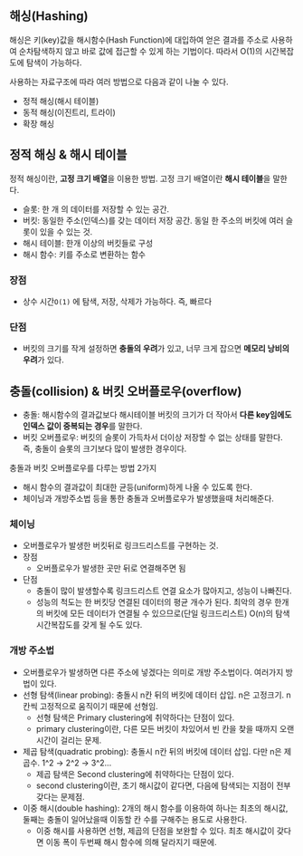 ## 해싱(Hashing)

해싱은 키(key)값을 해시함수(Hash Function)에 대입하여 얻은 결과를 주소로 사용하여 순차탐색하지 않고 바로 값에 접근할 수 있게 하는 기법이다. 따라서 O(1)의 시간복잡도에 탐색이 가능하다.

사용하는 자료구조에 따라 여러 방법으로 다음과 같이 나눌 수 있다.

- 정적 해싱(해시 테이블)
- 동적 해싱(이진트리, 트라이)
- 확장 해싱

## 정적 해싱 & 해시 테이블

정적 해싱이란, **고정 크기 배열**을 이용한 방법. 고정 크기 배열이란 **해시 테이블**을 말한다.

- 슬롯: 한 개 의 데이터를 저장할 수 있는 공간.
- 버킷: 동일한 주소(인덱스)를 갖는 데이터 저장 공간. 동일 한 주소의 버킷에 여러 슬롯이 있을 수 있는 것.
- 해시 테이블: 한개 이상의 버킷들로 구성
- 해시 함수: 키를 주소로 변환하는 함수

### 장점

- 상수 시간`O(1)` 에 탐색, 저장, 삭제가 가능하다. 즉, 빠르다

### 단점

- 버킷의 크기를 작게 설정하면 **충돌의 우려**가 있고, 너무 크게 잡으면 **메모리 낭비의 우려**가 있다.

## **충돌(collision) & 버킷 오버플로우(overflow)**

- 충돌: 해시함수의 결과값보다 해시테이블 버킷의 크기가 더 작아서 **다른 key임에도 인덱스 값이 중복되는 경우**를 말한다.
- 버킷 오버플로우: 버킷의 슬롯이 가득차서 더이상 저장할 수 없는 상태를 말한다. 즉, 충돌이 슬롯의 크기보다 많이 발생한 경우이다.

충돌과 버킷 오버플로우를 다루는 방법 2가지

- 해시 함수의 결과값이 최대한 균등(uniform)하게 나올 수 있도록 한다.
- 체이닝과 개방주소법 등을 통한 충돌과 오버플로우가 발생했을때 처리해준다.

### **체이닝**

- 오버플로우가 발생한 버킷뒤로 링크드리스트를 구현하는 것.
- 장점
    - 오버플로우가 발생한 곳만 뒤로 연결해주면 됨
- 단점
    - 충돌이 많이 발생할수록 링크드리스트 연결 요소가 많아지고, 성능이 나빠진다.
    - 성능의 척도는 한 버킷당 연결된 데이터의 평균 개수가 된다. 최악의 경우 한개의 버킷에 모든 데이터가 연결될 수 있으므로(단일 링크드리스트) O(n)의 탐색 시간복잡도를 갖게 될 수도 있다.

### 개방 주소법

- 오버플로우가 발생하면 다른 주소에 넣겠다는 의미로 개방 주소법이다. 여러가지 방법이 있다.
- 선형 탐색(linear probing): 충돌시 n칸 뒤의 버킷에 데이터 삽입. n은 고정크기. n칸씩 고정적으로 움직이기 때문에 선형임.
    - 선형 탐색은 Primary clustering에 취약하다는 단점이 있다.
    - primary clustering이란, 다른 모든 버킷이 차있어서 빈 칸을 찾을 때까지 오랜 시간이 걸리는 문제.
- 제곱 탐색(quadratic probing): 충돌시 n칸 뒤의 버킷에 데이터 삽입. 다만 n은 제곱수. 1^2 → 2^2 → 3^2...
    - 제곱 탐색은 Second clustering에 취약하다는 단점이 있다.
    - second clustering이란, 초기 해시값이 같다면, 다음에 탐색되는 지점이 전부 갖다는 문제점.
- 이중 해시(double hashing): 2개의 해시 함수를 이용하여 하나는 최초의 해시값, 둘째는 충돌이 일어났을때 이동할 칸 수를 구해주는 용도로 사용한다.
    - 이중 해시를 사용하면 선형, 제곱의 단점을 보완할 수 있다. 최초 해시값이 갖다면 이동 폭이 두번째 해시 함수에 의해 달라지기 때문에.

